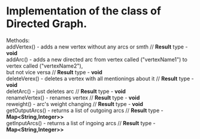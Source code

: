 # Implementation of the class of Directed Graph.

Methods: <br />
addVertex() - adds a new vertex without any arcs or smth // __Result__ type - __void__ <br />
addArc() - adds a new directed arc from vertex called ("vertexName1") to vertex called ("vertexName2"), <br />
but not vice versa // __Result__ type - __void__ <br />
deleteVerex() - deletes a vertex with all mentionings about it // __Result__ type - __void__ <br />
deletArc() - just deletes arc // __Result__ type - __void__ <br />
renameVertex() - renames vertex // __Result__ type - __void__ <br />
reweight() - arc's weight changing // __Result__ type - __void__ <br />
getOutputArcs() - returns a list of outgoing arcs // __Result__ type - __Map<String,Integer>>__ <br />
getInputArcs() - returns a list of ingoing arcs // __Result__ type - __Map<String,Integer>>__
